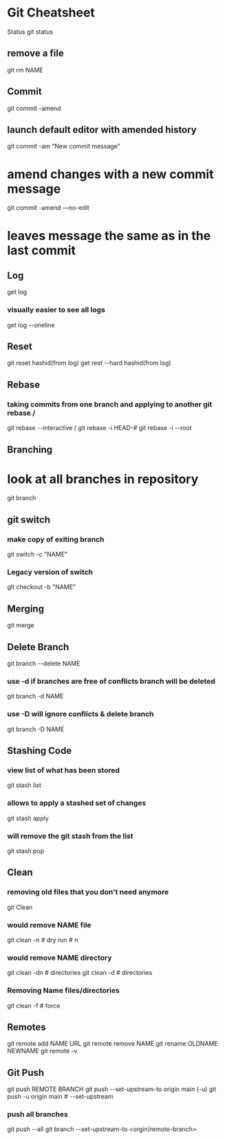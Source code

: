 # Git Cheatsheet


Status
git status

## remove a file
git rm NAME


## Commit
git commit -amend 
## launch default editor with amended history
git commit -am “New commit message” 
# amend changes with a new commit message
git commit -amend —no-edit 
# leaves message the same as in the last commit

## Log
get log
### visually easier to see all logs
get log --oneline

## Reset
git reset hashid(from log)
get rest --hard hashid(from log)

## Rebase
### taking commits from one branch and applying to another git rebase <branch>/<commit>
git rebase --interactive <branch>/<commit>
git rebase -i HEAD-#
git rebase -i --root

## Branching
# look at all branches in repository
git branch

## git switch
### make copy of exiting branch
git switch -c "NAME"
### Legacy version of switch
gIt checkout -b "NAME" 

## Merging
git merge <branch>

## Delete Branch
git branch --delete NAME
### use -d if branches are free of conflicts branch will be deleted
git branch -d NAME
### use -D will ignore conflicts & delete branch 
git branch -D NAME 

## Stashing Code
### view list of what has been stored
git stash list
### allows to apply a stashed set of changes
git stash apply
### will remove the git stash from the list
git stash pop

## Clean
### removing old files that you don't need anymore
git Clean 
### would remove NAME file
git clean -n # dry run # n
### would remove NAME directory
git clean -dn # directories
git clean -d # directories
### Removing Name files/directories
git clean -f # force

## Remotes
git remote add NAME URL
git remote remove NAME
git rename OLDNAME NEWNAME
git remote -v

## Git Push
git push REMOTE BRANCH
git push --set-upstream-to origin main (-u)
git push -u origin main # --set-upstream
### push all branches
git push --all
git branch --set-upstream-to <orgin/remote-branch>